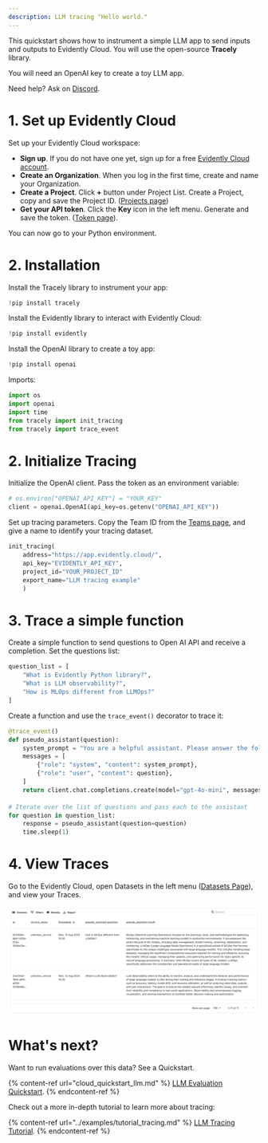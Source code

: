 ```yaml
---
description: LLM tracing "Hello world." 
---
```


This quickstart shows how to instrument a simple LLM app to send inputs and outputs to Evidently Cloud. You will use the open-source **Tracely** library.

You will need an OpenAI key to create a toy LLM app.

Need help? Ask on [Discord](https://discord.com/invite/xZjKRaNp8b).

# 1. Set up Evidently Cloud 

Set up your Evidently Cloud workspace:
* **Sign up**. If you do not have one yet, sign up for a free [Evidently Cloud account](https://app.evidently.cloud/signup).
* **Create an Organization**. When you log in the first time, create and name your Organization.
* **Create a Project**. Click **+** button under Project List.  Create a Project, copy and save the Project ID. ([Projects page](https://app.evidently.cloud/))
* **Get your API token**. Click the **Key** icon in the left menu. Generate and save the token. ([Token page](https://app.evidently.cloud/token)).

You can now go to your Python environment.

# 2. Installation

Install the Tracely library to instrument your app:

```python
!pip install tracely
```

Install the Evidently library to interact with Evidently Cloud:

```python
!pip install evidently
```

Install the OpenAI library to create a toy app:

```python
!pip install openai
```

Imports:
```python
import os
import openai
import time
from tracely import init_tracing
from tracely import trace_event
```

# 2. Initialize Tracing

Initialize the OpenAI client. Pass the token as an environment variable:

```python
# os.environ["OPENAI_API_KEY"] = "YOUR_KEY"
client = openai.OpenAI(api_key=os.getenv("OPENAI_API_KEY"))
```

Set up tracing parameters. Copy the Team ID from the [Teams page](https://app.evidently.cloud/teams), and give a name to identify your tracing dataset.

```python
init_tracing(
    address="https://app.evidently.cloud/",
    api_key="EVIDENTLY_API_KEY",
    project_id="YOUR_PROJECT_ID"
    export_name="LLM tracing example"
    )
```

# 3. Trace a simple function

Create a simple function to send questions to Open AI API and receive a completion. Set the questions list:

```python
question_list = [
    "What is Evidently Python library?",
    "What is LLM observability?",
    "How is MLOps different from LLMOps?"
]
```

Create a function and use the ```trace_event()``` decorator to trace it:

```python
@trace_event()
def pseudo_assistant(question):
    system_prompt = "You are a helpful assistant. Please answer the following question concisely."
    messages = [
        {"role": "system", "content": system_prompt},
        {"role": "user", "content": question},
    ]
    return client.chat.completions.create(model="gpt-4o-mini", messages=messages).choices[0].message.content

# Iterate over the list of questions and pass each to the assistant
for question in question_list:
    response = pseudo_assistant(question=question)
    time.sleep(1)
```

# 4. View Traces

Go to the Evidently Cloud, open Datasets in the left menu ([Datasets Page](https://app.evidently.cloud/datasets)), and view your Traces.

![](../.gitbook/assets/cloud/qs_tracing_dataset.png)

# What's next?

Want to run evaluations over this data? See a Quickstart. 

{% content-ref url="cloud_quickstart_llm.md" %}
[LLM Evaluation Quickstart](cloud_quickstart_llm.md). 
{% endcontent-ref %}

Check out a more in-depth tutorial to learn more about tracing:

{% content-ref url="../examples/tutorial_tracing.md" %}
[LLM Tracing Tutorial](../examples/tutorial_tracing.md). 
{% endcontent-ref %}
